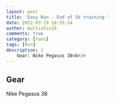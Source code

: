 ```yaml
---
layout: post
title: 'Easy Run - End of 5k training '
date: 2022-03-19 18:55:14
author: multishiv19
comments: true
category: [runs]
tags: [Run]
description: |
    Gear: Nike Pegasus 38<br/>
---
```


## Gear
Nike Pegasus 38



<div width='100%' class='strava-embed-placeholder' data-embed-type='activity' data-embed-id='6846109291'></div>
<script src='https://strava-embeds.com/embed.js'></script>
